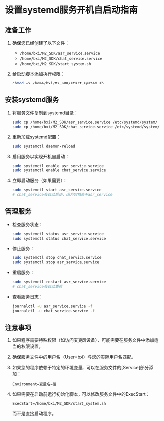 # 设置systemd服务开机自启动指南

## 准备工作

1. 确保您已经创建了以下文件：
   - `/home/bxi/M2_SDK/asr_service.service`
   - `/home/bxi/M2_SDK/chat_service.service`
   - `/home/bxi/M2_SDK/start_system.sh`

2. 给启动脚本添加执行权限：
   ```bash
   chmod +x /home/bxi/M2_SDK/start_system.sh
   ```

## 安装systemd服务

1. 将服务文件复制到systemd目录：
   ```bash
   sudo cp /home/bxi/M2_SDK/asr_service.service /etc/systemd/system/
   sudo cp /home/bxi/M2_SDK/chat_service.service /etc/systemd/system/
   ```

2. 重新加载systemd配置：
   ```bash
   sudo systemctl daemon-reload
   ```

3. 启用服务以实现开机自启动：
   ```bash
   sudo systemctl enable asr_service.service
   sudo systemctl enable chat_service.service
   ```

4. 立即启动服务（如果需要）：
   ```bash
   sudo systemctl start asr_service.service
   # chat_service会自动启动，因为它依赖于asr_service
   ```

## 管理服务

- 检查服务状态：
  ```bash
  sudo systemctl status asr_service.service
  sudo systemctl status chat_service.service
  ```

- 停止服务：
  ```bash
  sudo systemctl stop chat_service.service
  sudo systemctl stop asr_service.service
  ```

- 重启服务：
  ```bash
  sudo systemctl restart asr_service.service
  # chat_service会自动重启
  ```

- 查看服务日志：
  ```bash
  journalctl -u asr_service.service -f
  journalctl -u chat_service.service -f
  ```

## 注意事项

1. 如果程序需要特殊权限（如访问麦克风设备），可能需要在服务文件中添加适当的权限设置。

2. 确保服务文件中的用户名（User=bxi）与您的实际用户名匹配。

3. 如果您的程序依赖于特定的环境变量，可以在服务文件的[Service]部分添加：
   ```
   Environment=变量名=值
   ```

4. 如果需要在启动前运行初始化脚本，可以修改服务文件中的ExecStart：
   ```
   ExecStart=/home/bxi/M2_SDK/start_system.sh
   ```
   而不是直接启动程序。